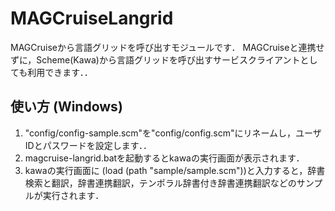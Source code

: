 MAGCruiseLangrid
=================

MAGCruiseから言語グリッドを呼び出すモジュールです．
MAGCruiseと連携せずに，Scheme(Kawa)から言語グリッドを呼び出すサービスクライアントとしても利用できます．．

## 使い方 (Windows)
1. "config/config-sample.scm"を"config/config.scm"にリネームし，ユーザIDとパスワードを設定します．．
2. magcruise-langrid.batを起動するとkawaの実行画面が表示されます．
3. kawaの実行画面に (load (path "sample/sample.scm"))と入力すると，辞書検索と翻訳，辞書連携翻訳，テンポラル辞書付き辞書連携翻訳などのサンプルが実行されます．

